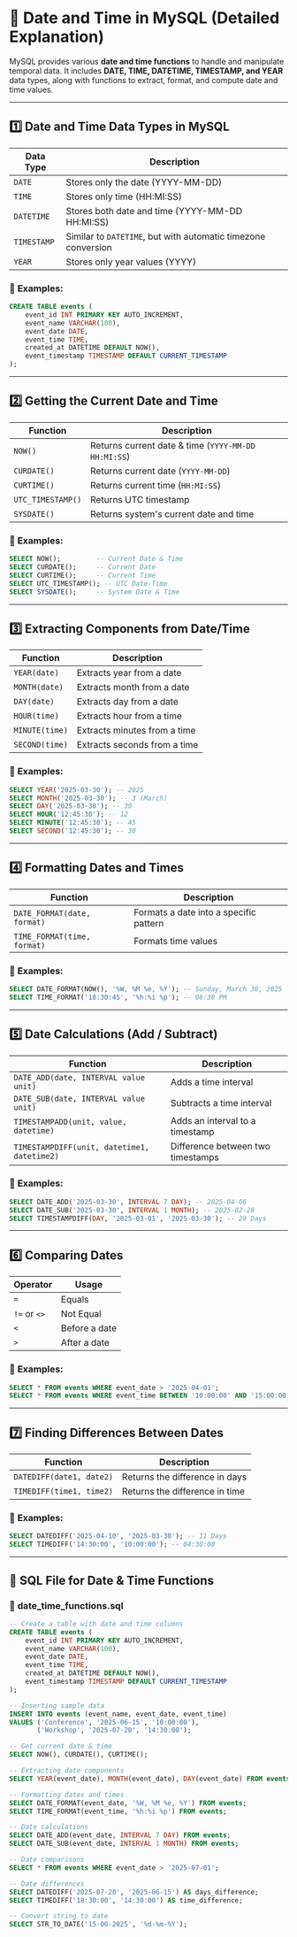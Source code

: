 # 📅 Date and Time in MySQL (Detailed Explanation)

MySQL provides various **date and time functions** to handle and manipulate temporal data. It includes **DATE, TIME, DATETIME, TIMESTAMP, and YEAR** data types, along with functions to extract, format, and compute date and time values.

---

## 1️⃣ **Date and Time Data Types in MySQL**
| Data Type    | Description |
|-------------|------------|
| `DATE`      | Stores only the date (YYYY-MM-DD) |
| `TIME`      | Stores only time (HH:MI:SS) |
| `DATETIME`  | Stores both date and time (YYYY-MM-DD HH:MI:SS) |
| `TIMESTAMP` | Similar to `DATETIME`, but with automatic timezone conversion |
| `YEAR`      | Stores only year values (YYYY) |

### 📌 **Examples:**
```sql
CREATE TABLE events (
    event_id INT PRIMARY KEY AUTO_INCREMENT,
    event_name VARCHAR(100),
    event_date DATE,
    event_time TIME,
    created_at DATETIME DEFAULT NOW(),
    event_timestamp TIMESTAMP DEFAULT CURRENT_TIMESTAMP
);
```

---

## 2️⃣ **Getting the Current Date and Time**
| Function | Description |
|----------|------------|
| `NOW()`  | Returns current date & time (`YYYY-MM-DD HH:MI:SS`) |
| `CURDATE()` | Returns current date (`YYYY-MM-DD`) |
| `CURTIME()` | Returns current time (`HH:MI:SS`) |
| `UTC_TIMESTAMP()` | Returns UTC timestamp |
| `SYSDATE()` | Returns system's current date and time |

### 📌 **Examples:**
```sql
SELECT NOW();         -- Current Date & Time
SELECT CURDATE();     -- Current Date
SELECT CURTIME();     -- Current Time
SELECT UTC_TIMESTAMP(); -- UTC Date-Time
SELECT SYSDATE();     -- System Date & Time
```

---

## 3️⃣ **Extracting Components from Date/Time**
| Function | Description |
|----------|------------|
| `YEAR(date)` | Extracts year from a date |
| `MONTH(date)` | Extracts month from a date |
| `DAY(date)` | Extracts day from a date |
| `HOUR(time)` | Extracts hour from a time |
| `MINUTE(time)` | Extracts minutes from a time |
| `SECOND(time)` | Extracts seconds from a time |

### 📌 **Examples:**
```sql
SELECT YEAR('2025-03-30'); -- 2025
SELECT MONTH('2025-03-30'); -- 3 (March)
SELECT DAY('2025-03-30'); -- 30
SELECT HOUR('12:45:30'); -- 12
SELECT MINUTE('12:45:30'); -- 45
SELECT SECOND('12:45:30'); -- 30
```

---

## 4️⃣ **Formatting Dates and Times**
| Function | Description |
|----------|------------|
| `DATE_FORMAT(date, format)` | Formats a date into a specific pattern |
| `TIME_FORMAT(time, format)` | Formats time values |

### 📌 **Examples:**
```sql
SELECT DATE_FORMAT(NOW(), '%W, %M %e, %Y'); -- Sunday, March 30, 2025
SELECT TIME_FORMAT('18:30:45', '%h:%i %p'); -- 06:30 PM
```

---

## 5️⃣ **Date Calculations (Add / Subtract)**
| Function | Description |
|----------|------------|
| `DATE_ADD(date, INTERVAL value unit)` | Adds a time interval |
| `DATE_SUB(date, INTERVAL value unit)` | Subtracts a time interval |
| `TIMESTAMPADD(unit, value, datetime)` | Adds an interval to a timestamp |
| `TIMESTAMPDIFF(unit, datetime1, datetime2)` | Difference between two timestamps |

### 📌 **Examples:**
```sql
SELECT DATE_ADD('2025-03-30', INTERVAL 7 DAY); -- 2025-04-06
SELECT DATE_SUB('2025-03-30', INTERVAL 1 MONTH); -- 2025-02-28
SELECT TIMESTAMPDIFF(DAY, '2025-03-01', '2025-03-30'); -- 29 Days
```

---

## 6️⃣ **Comparing Dates**
| Operator | Usage |
|----------|-------|
| `=`      | Equals |
| `!=` or `<>` | Not Equal |
| `<`      | Before a date |
| `>`      | After a date |

### 📌 **Examples:**
```sql
SELECT * FROM events WHERE event_date > '2025-04-01';
SELECT * FROM events WHERE event_time BETWEEN '10:00:00' AND '15:00:00';
```

---

## 7️⃣ **Finding Differences Between Dates**
| Function | Description |
|----------|------------|
| `DATEDIFF(date1, date2)` | Returns the difference in days |
| `TIMEDIFF(time1, time2)` | Returns the difference in time |

### 📌 **Examples:**
```sql
SELECT DATEDIFF('2025-04-10', '2025-03-30'); -- 11 Days
SELECT TIMEDIFF('14:30:00', '10:00:00'); -- 04:30:00
```

---

## 📜 **SQL File for Date & Time Functions**

### 📌 **date_time_functions.sql**
```sql
-- Create a table with date and time columns
CREATE TABLE events (
    event_id INT PRIMARY KEY AUTO_INCREMENT,
    event_name VARCHAR(100),
    event_date DATE,
    event_time TIME,
    created_at DATETIME DEFAULT NOW(),
    event_timestamp TIMESTAMP DEFAULT CURRENT_TIMESTAMP
);

-- Inserting sample data
INSERT INTO events (event_name, event_date, event_time)
VALUES ('Conference', '2025-06-15', '10:00:00'),
       ('Workshop', '2025-07-20', '14:30:00');

-- Get current date & time
SELECT NOW(), CURDATE(), CURTIME();

-- Extracting date components
SELECT YEAR(event_date), MONTH(event_date), DAY(event_date) FROM events;

-- Formatting dates and times
SELECT DATE_FORMAT(event_date, '%W, %M %e, %Y') FROM events;
SELECT TIME_FORMAT(event_time, '%h:%i %p') FROM events;

-- Date calculations
SELECT DATE_ADD(event_date, INTERVAL 7 DAY) FROM events;
SELECT DATE_SUB(event_date, INTERVAL 1 MONTH) FROM events;

-- Date comparisons
SELECT * FROM events WHERE event_date > '2025-07-01';

-- Date differences
SELECT DATEDIFF('2025-07-20', '2025-06-15') AS days_difference;
SELECT TIMEDIFF('18:30:00', '14:30:00') AS time_difference;

-- Convert string to date
SELECT STR_TO_DATE('15-06-2025', '%d-%m-%Y');
```


